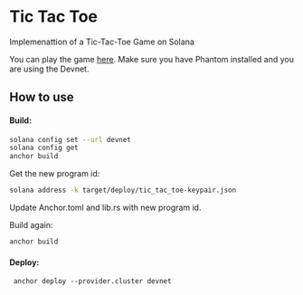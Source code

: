 # Tic Tac Toe
Implemenattion of a Tic-Tac-Toe Game on Solana

You can play the game [here](https://shpota.com/game/). Make sure you have Phantom
installed and you are using the Devnet.

## How to use

#### Build:

```sh
solana config set --url devnet
solana config get
anchor build
```
Get the new program id:
```sh
solana address -k target/deploy/tic_tac_toe-keypair.json
```

Update Anchor.toml and lib.rs with new program id.

Build again:
```sh
anchor build
```

#### Deploy:

```shell
 anchor deploy --provider.cluster devnet
```
